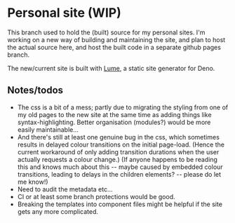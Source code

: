 # Personal site (WIP)

This branch used to hold the (built) source for my personal sites. I'm working
on a new way of building and maintaining the site, and plan to host the actual
source here, and host the built code in a separate github pages branch.

The new/current site is built with [Lume](https://lume.land/), a static site
generator for Deno.

## Notes/todos

- The css is a bit of a mess; partly due to migrating the styling from one of my
  old pages to the new site at the same time as adding things like
  syntax-highlighting. Better organisation (modules?) would be more easily
  maintainable...
- And there's still at least one genuine bug in the css, which sometimes results
  in delayed colour transitions on the initial page-load. (Hence the current
  workaround of only adding transition durations when the user actually requests
  a colour change.) (If anyone happens to be reading this and knows much about
  this -- maybe caused by embedded colour transitions, leading to delays in the
  children elements? -- please do let me know!)
- Need to audit the metadata etc...
- CI or at least some branch protections would be good.
- Breaking the templates into component files might be helpful if the site gets
  any more complicated.
